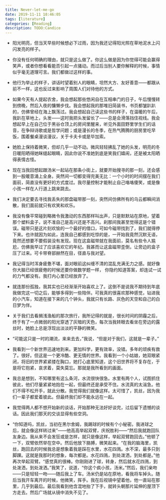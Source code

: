 ```yaml
---
title: Never-let-me-go
date: 2019-11-11 18:46:05
tags: [literature]
categories: [Reading]
description: TODO:Candice
---
```


* 阳光明亮，但当天早些时候想必下过雨，因为我还记得阳光照在草地泥水上闪闪发亮的样子。

* 你没有任何明确的理由，就只是这么做了。你这么做是因为你觉得可能会赢得笑声，或者你想看看能否引起一点骚动。而过后当别人要你解释的时候，事情似乎毫无道理可言。我们都做过这样的事。

* 他行为举止的样子，讲话时望着别人的眼睛，坦然大方、友好善意——都跟从前不一样，这也反过来影响了周围人们对待他的方式。

* 如果今天有人提起农舍，我会想起那些悠闲自在互相串门的日子，午后慢慢转到傍晚，然后入夜的慵懒步伐。我会想起我的那堆旧简装书，书页都皱趴趴的，仿佛曾经在海上飘荡过。我会想起自己读这些书的样子，在温暖的午后，我趴在草地上，头发——这时我把头发留长了——总是会滑落挡住视线。我会想起早上在自己位于黑谷仓顶上的房间里醒来，听见外面田野里学生们的话音，在争辩诗歌或是哲学问题；或是漫长的冬季，在热气腾腾的厨房里吃早饭，围着餐桌漫谈漫议，关于卡夫卡或是毕加索。

* 她脸上保持着微笑，但却几乎一动不动。微风轻轻拂乱了她的头发，明亮的冬日暖阳晒得她眯缝起眼睛，因此你说不准她到底是笑我们嬉闹，还是被太阳晒得表情古怪。

* 现在当我回想起跟汤米一起站在那条小街上，就要开始搜寻的那一刻，还会感到一股暖意涌上全身。突然间一切都变得完美无比：一个小时的时间摆在我们面前，简直没有更好的方式度过。我尽量控制才能制止自己咯咯傻笑，或是像小孩一样在人行道上跳来跳去。

* 我们决定要去寻找我丢失的那盘磁带那一刻，突然间仿佛所有的乌云都瞬间消散，我们面前就只有欢笑和欢乐。

* 我没有像平常碰到略微令我激动的东西那样叫出声，只是默默站在原地，望着那个塑料盒子，说不准自己是高兴还是不高兴。刹那间我甚至觉得这是个错误。磁带只是这片刻欢愉的一个最好的借口，可如今磁带找到了，我们就得停下来。也许就因为如此，连我自己都感到吃惊的是，一开始我竟然沉默无语，竟然还想要不要假装没有发现。现在这盒磁带就在我面前，莫名有些令人尴尬，仿佛我早过了应该喜欢它的年纪。我甚而让这盒磁带歪倒，让旁边的盒子压了过来。可卡带脊部赫然在目，径直与我对望。

* 我记得当时浑身疲惫不堪，面对眼前这纠缠不清的混乱充满无力之感。就好像你大脑已经很疲倦的时候还要你做数学题一样， 你隐约知道答案，却连试一试的力气都没有。我打内心里已经放弃了。

* 就连那份孤独，我其实也已经渐渐开始喜欢上了。这倒不是说我不期待到年底我做完这一切之后，能够多得到一些陪伴。可我真的很喜欢那种感觉，钻进我的小汽车，知道在接下来的几个钟头，我就只有长路、灰色的天空和自己的白日梦为伴。

* 关于我们去看搁浅渔船的那次旅行，我所记得的就是，很长时间的阴霾之后，终于有了一点微弱的阳光穿透了灰暗的天色，每次当我转眼去看坐在旁边的露丝时，她脸上总是浮现出淡淡的平静的微笑。

* “可能这只是一时的潮流，来来去去，”我说，“但是对于我们，这就是一辈子。”

* 我看到一个新世界迅速地到来。更加科学，更有效率，没错。多年的顽疾有救了。很好。但这是一个更冷酷、更无情的世界。我看到一个小姑娘，她双眼紧闭，将旧的世界紧紧搂在胸口，她打心底里知道，这个旧世界将不复存在，于是将它抱紧，哀求着，莫失莫忘。那就是我所看到的画面。

* 我总是想到，不知哪里有这么条河，水流很快很急。水里有两个人，试图抓住彼此，他们尽量紧紧地抱在一起，但最终还是承受不住。水流真的太湍急。他们不得不松开手，就此分散。我觉得我们就像这样。太可惜了，凯丝，因为我们一辈子都爱着彼此。但最终我们却不能永远在一起。

* 我觉得两人都不想开始新的谈话，开始那种无法好好谈完，过后留下遗憾的谈话。因此我们那天的交谈显得有些空洞。

* “你知道吗，凯丝，当初在黑尔舍姆，我踢球的时候有个小秘密。我进球之后，就会像这样转过来”——他高高举起双臂，庆祝胜利——“然后我就跑回队友身边。我从来不会发狂或是怎样，就只是像这样，举起双臂跑回去。”他顿了一下，双臂依然举在空中。然后他放下胳膊，微笑起来。“在我的脑海里，凯丝，跑回去的时候我总是想象着我是踩在水里，水花四溅。水不深，最多只到脚踝。这就是我那时的想象，每次都是。水花四溅，到处泼洒，到处都是。”他再次举起双臂。“感觉真的很棒。你刚刚进了球，转身，然后就水花四溅，到处泼洒，到处泼洒。”我笑了，说道，“你这个疯小孩，汤米。”然后，我们亲吻——只是轻轻一吻——随后我上了车。汤米仍是站在原地，看我将车掉头。随后当我开车离开的时候，他微笑，挥手。我在后视镜中望着他，他一直站在那里，几乎到最后。最后我看到他含混地抬了下手，就转头朝那片延伸的屋顶下方走去。然后广场就从镜中消失不见了。


